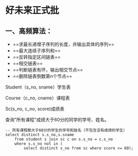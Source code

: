 # 好未来正式批

## 一、高频算法：

- ==求最长递增子序列的长度，并输出具体的序列==
- ==最大连续子序列和==
- ==反转指定区间链表==
- ==相交链表==
- ==判断链表有环，输出相交节点==
- ==删除链表倒数第n个节点==

Student（s_no, sname）学生表

Course（c_no, cname）课程表

Sc(s_no, c_no, score)成绩表

查询"所有课程"成绩大于60分的同学的学号、姓名。

```mysql
-- 所有课程都大于60分的学生的学号和姓名（不包含没有成绩的学生）
select distinct s.s_no,s.sname 
	from student s join sc c on s.s_no = c.s_no 
	where s.s_no not in (
        select distinct s_no from sc where score <= 60);
```





